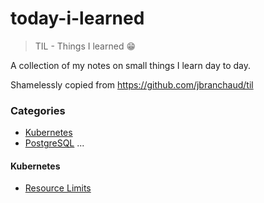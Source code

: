 # today-i-learned
> TIL - Things I learned :grin:

A collection of my notes on small things I learn day to day.

Shamelessly copied from https://github.com/jbranchaud/til


### Categories
* [Kubernetes](#kubernetes)
* [PostgreSQL](#postgresql)
...

#### Kubernetes
- [Resource Limits](kubernetes/resource-limits.md)
